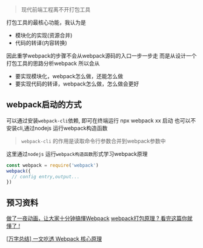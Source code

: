 > 现代前端工程离不开打包工具

打包工具的最核心功能，我认为是
- 模块化的实现(资源合并)
- 代码的转译(内容转换)

因此重学webpack的步骤不会从webpack源码的入口一步一步走
而是从设计一个打包工具的思路分析webpack
所以会从
- 要实现模块化，webpack怎么做，还能怎么做
- 要实现代码的转译，webpack怎么做，怎么做会更好


## webpack启动的方式
可以通过安装`webpack-cli`依赖, 即可在终端运行 npx webpack xx 启动
也可以不安装cli,通过nodejs 运行webpack构造函数

> `webpack-cli` 的作用是读取命令行参数合并到webpack参数中

这里通过`nodejs` 运行`webpack构造函数`形式学习webpack原理

```js
const webpack = require('webpack')
webpack({
  // config entry,output...
})
```

## 预习资料
[做了一夜动画，让大家十分钟搞懂Webpack](https://juejin.cn/post/6961961165656326152)
[webpack打包原理 ? 看完这篇你就懂了 !](https://juejin.cn/post/6844904038543130637)

[[万字总结] 一文吃透 Webpack 核心原理](https://zhuanlan.zhihu.com/p/363928061)
